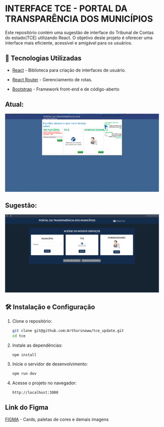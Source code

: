 # INTERFACE TCE - PORTAL DA TRANSPARÊNCIA DOS MUNICÍPIOS

Este repositório contém uma sugestão de interface do Tribunal de Contas do estado(TCE) utilizando React. O objetivo deste projeto é oferecer uma interface mais eficiente, acessível e amigável para os usuários.

## 🚀 Tecnologias Utilizadas

- [React](https://reactjs.org/) - Biblioteca para criação de interfaces de usuário.
- [React Router](https://reactrouter.com/) - Gerenciamento de rotas.

- [Bootstrap](https://getbootstrap.com/) - Framework front-end e de código-aberto
 
## Atual:
![Interface Atual](/assets/atual.png)

## Sugestão:
![Interface Atual](/assets/sugestao.png)

## 🛠️ Instalação e Configuração

1. Clone o repositório:
   ```bash
   git clone git@github.com:Arthursnoww/tce_update.git
   cd tce
2. Instale as dependências:
    ```
    npm install

3. Inicie o servidor de desenvolvimento:
    ```bash
    npm run dev

4. Acesse o projeto no navegador:
    ```
    http://localhost:3000

## Link do Figma

[FIGMA](https://www.figma.com/design/2VY24D5wAEBezgba9dgayf/Untitled?node-id=0-1&t=OHeuA99BpvwWo3Vj-1) - Cards, paletas de cores e demais imagens 